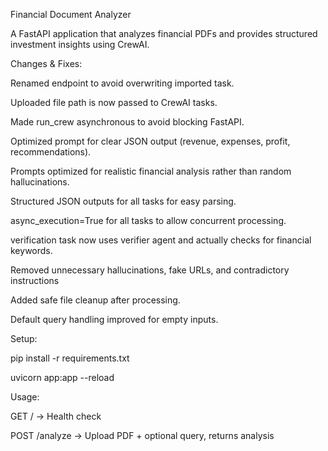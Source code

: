 Financial Document Analyzer

A FastAPI application that analyzes financial PDFs and provides structured investment insights using CrewAI.

Changes & Fixes:

Renamed endpoint to avoid overwriting imported task.

Uploaded file path is now passed to CrewAI tasks.

Made run_crew asynchronous to avoid blocking FastAPI.

Optimized prompt for clear JSON output (revenue, expenses, profit, recommendations).

Prompts optimized for realistic financial analysis rather than random hallucinations.

Structured JSON outputs for all tasks for easy parsing.

async_execution=True for all tasks to allow concurrent processing.

verification task now uses verifier agent and actually checks for financial keywords.

Removed unnecessary hallucinations, fake URLs, and contradictory instructions

Added safe file cleanup after processing.

Default query handling improved for empty inputs.

Setup:

pip install -r requirements.txt

uvicorn app:app --reload

Usage:

GET / → Health check

POST /analyze → Upload PDF + optional query, returns analysis

